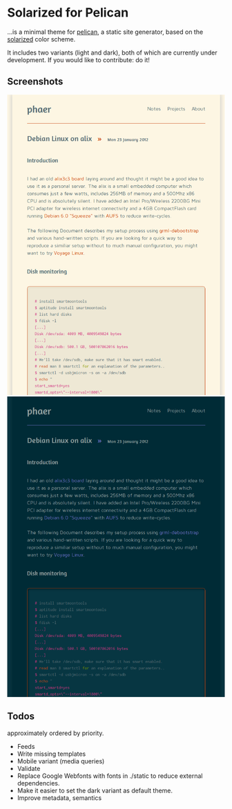 # Solarized for Pelican

...is a minimal theme for [pelican][pelican], a static site generator, based on the [solarized][solarized] color scheme.

It includes two variants (light and dark), both of which are currently under development. If you would like to contribute: do it!

## Screenshots
![Scrennshot of the light variant](./screenshot_light.png)
![Scrennshot of the dark variant](./screenshot_dark.png)

## Todos
approximately ordered by priority.

* Feeds
* Write missing templates
* Mobile variant (media queries)
* Validate
* Replace Google Webfonts with fonts in ./static to reduce external dependencies.
* Make it easier to set the dark variant as default theme.
* Improve metadata, semantics

[pelican]: http://pelican.notmyidea.org/
[solarized]: http://pelican.notmyidea.org/
